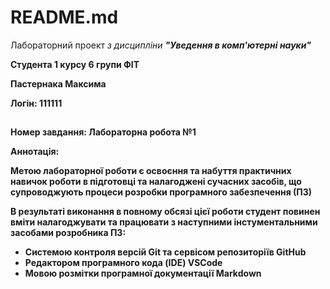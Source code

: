
# README.md

Лабораторний проект
*з дисципліни <b>"Уведення в комп'ютерні науки"*
  
Студента 1 курсу 6 групи ФІТ
  
**Пастернака Максима** 

Логін: 111111

## 
Номер завдання: Лабораторна робота №1

**Аннотація:**

Метою лабораторної роботи є освоєння та набуття практичних навичок роботи в підготовці та налагоджені сучасних засобів, що супроводжують процеси розробки програмного забезпечення (ПЗ)

В результаті виконання в повному обсязі цієї роботи студент повинен вміти налагоджувати та працювати з наступними інстументальними засобами розробника ПЗ:

-   Системою контроля версій Git та сервісом репозиторіїв GitHub
-   Редактором програмного кода (IDE) VSCode
-   Мовою розмітки програмної документації Markdown

